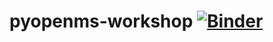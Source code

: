 # pyopenms-workshop [![Binder](https://mybinder.org/badge_logo.svg)](https://mybinder.org/v2/gh/axelwalter/pyopenms-workshop.git/HEAD)
